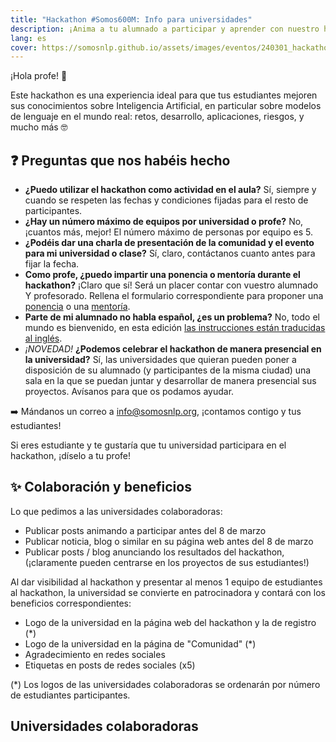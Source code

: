 ```yaml
---
title: "Hackathon #Somos600M: Info para universidades"
description: ¡Anima a tu alumnado a participar y aprender con nuestro hackathon!
lang: es
cover: https://somosnlp.github.io/assets/images/eventos/240301_hackathon.jpg
---
```


¡Hola profe! 👋

Este hackathon es una experiencia ideal para que tus estudiantes mejoren sus conocimientos sobre Inteligencia Artificial, en particular sobre modelos de lenguaje en el mundo real: retos, desarrollo, aplicaciones, riesgos, y mucho más 🤓

## ❓ Preguntas que nos habéis hecho

- **¿Puedo utilizar el hackathon como actividad en el aula?** Sí, siempre y cuando se respeten las fechas y condiciones fijadas para el resto de participantes.
- **¿Hay un número máximo de equipos por universidad o profe?** No, ¡cuantos más, mejor! El número máximo de personas por equipo es 5.
- **¿Podéis dar una charla de presentación de la comunidad y el evento para mi universidad o clase?** Sí, claro, contáctanos cuanto antes para fijar la fecha.
- **Como profe, ¿puedo impartir una ponencia o mentoría durante el hackathon?** ¡Claro que sí! Será un placer contar con vuestro alumnado Y profesorado. Rellena el formulario correspondiente para proponer una [ponencia](https://forms.gle/YpUvifDNLG6E56Cy9) o una [mentoría](https://forms.gle/7UmsVDnFmNo1pCrf9).
- **Parte de mi alumnado no habla español, ¿es un problema?** No, todo el mundo es bienvenido, en esta edición [las instrucciones están traducidas al inglés](https://somosnlp.org/en/hackathon-2024/bases).
- *¡NOVEDAD!* **¿Podemos celebrar el hackathon de manera presencial en la universidad?** Sí, las universidades que quieran pueden poner a disposición de su alumnado (y participantes de la misma ciudad) una sala en la que se puedan juntar y desarrollar de manera presencial sus proyectos. Avísanos para que os podamos ayudar.

➡️ Mándanos un correo a info@somosnlp.org, ¡contamos contigo y tus estudiantes!

Si eres estudiante y te gustaría que tu universidad participara en el hackathon, ¡díselo a tu profe!

## ✨ Colaboración y beneficios

Lo que pedimos a las universidades colaboradoras:
- Publicar posts animando a participar antes del 8 de marzo
- Publicar noticia, blog o similar en su página web antes del 8 de marzo
- Publicar posts / blog anunciando los resultados del hackathon, (¡claramente pueden centrarse en los proyectos de sus estudiantes!)

Al dar visibilidad al hackathon y presentar al menos 1 equipo de estudiantes al hackathon, la universidad se convierte en patrocinadora y contará con los beneficios correspondientes:
- Logo de la universidad en la página web del hackathon y la de registro (*)
- Logo de la universidad en la página de "Comunidad" (*)
- Agradecimiento en redes sociales
- Etiquetas en posts de redes sociales (x5)

(*) Los logos de las universidades colaboradoras se ordenarán por número de estudiantes participantes.

## Universidades colaboradoras

<div style="display: grid; grid-template-columns: repeat(3, 1fr); gap: 10px 50px; justify-items: center; align-items: center;">

<SponsorInfo sponsor="Universidad de Puerto Rico" url="https://upr.edu"
logo="https://somosnlp.github.io/assets/images/patrocinios/UPR.png"
logo_dark="https://somosnlp.github.io/assets/images/patrocinios/UPR.png" />

<SponsorInfo sponsor="Universidad Nacional de Loja" url="https://unl.edu.ec"
logo="https://somosnlp.github.io/assets/images/patrocinios/UNL_square.png"
logo_dark="https://somosnlp.github.io/assets/images/patrocinios/UNL_square.png" />

</div>

<!--
<SponsorInfo sponsor="UNED Research Group in NLP & IR" url="https://sites.google.com/view/nlp-uned/home"
logo="https://somosnlp.github.io/assets/images/patrocinios/UNEDNLP.png"
logo_dark="https://somosnlp.github.io/assets/images/patrocinios/UNEDNLP.png" />

<SponsorInfo sponsor="UNAM" url="https://www.unam.mx/"
logo="https://somosnlp.github.io/assets/images/logo_UNAM.png"
logo_dark="https://somosnlp.github.io/assets/images/logo_UNAM_dark.png" />

<SponsorInfo sponsor="MCD UNISON" url="https://mcd.unison.mx"
logo="https://somosnlp.github.io/assets/images/patrocinios/MCDUnisonMX.png"
logo_dark="https://somosnlp.github.io/assets/images/patrocinios/MCDUnisonMX.png" />
-->
